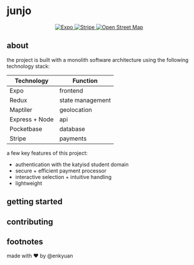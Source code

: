 # junjo

<p id="badges" align="center">
  <a href="https://expo.dev/">
    <img src="https://img.shields.io/badge/Expo-1B1F23?style=for-the-badge&logo=expo&logoColor=white" alt="Expo" />
  </a>
  <a href="https://stripe.com/">
    <img src="https://img.shields.io/badge/Stripe-626CD9?style=for-the-badge&logo=Stripe&logoColor=white" alt="Stripe" />
  </a>
  <a href="https://www.openstreetmap.org/about">
    <img src="https://img.shields.io/badge/OpenStreetMap-7EBC6F?style=for-the-badge&logo=OpenStreetMap&logoColor=white" alt="Open Street Map" /> 
  </a>
</>

## about

the project is built with a monolith software architecture using the following technology stack:

| Technology      | Function         |
| --------------- | ---------------- |
| Expo            | frontend         |
| Redux           | state management |
| Maptiler        | geolocation      |
| Express + Node  | api              |
| Pocketbase      | database         |
| Stripe          | payments         |

a few key features of this project:

- authentication with the katyisd student domain
- secure + efficient payment processor
- interactive selection + intuitive handling
- lightweight

## getting started

## contributing

## footnotes

made with ♥️ by @enkyuan
